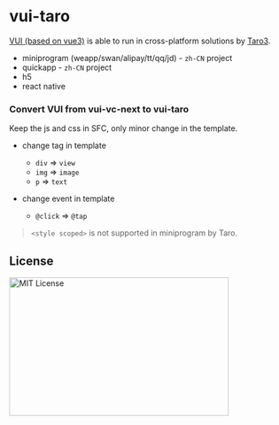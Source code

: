 # vui-taro

[VUI (based on vue3)](https://github.com/bluepower/vui-vc-next) is able to run in cross-platform solutions by [Taro3](https://github.com/NervJS/taro).

- miniprogram (weapp/swan/alipay/tt/qq/jd) - `zh-CN` project
- quickapp - `zh-CN` project
- h5
- react native

### Convert VUI from vui-vc-next to vui-taro

Keep the js and css in SFC, only minor change in the template.

- change tag in template
  - `div` => `view`
  - `img` => `image`
  - `p` => `text`

- change event in template
  - `@click` => `@tap`

> `<style scoped>` is not supported in miniprogram by Taro.

## License

<img src="https://nikoni.top/images/niko-mit.png" alt="MIT License" width="396" height="250"/>
